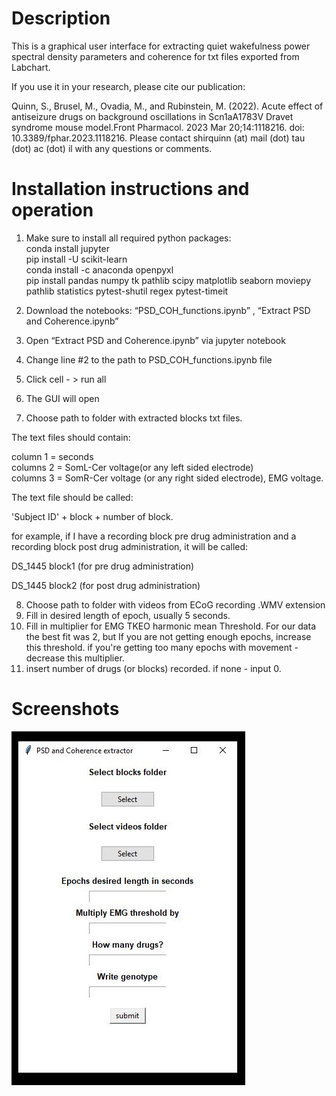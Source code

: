 # Description

This is a graphical user interface for extracting quiet wakefulness power spectral density parameters and coherence for txt files exported from Labchart. 

If you use it in your research, please cite our publication: 

Quinn, S., Brusel, M., Ovadia, M., and Rubinstein, M. (2022). Acute effect of antiseizure drugs on background oscillations in Scn1aA1783V Dravet syndrome mouse model.Front Pharmacol. 2023 Mar 20;14:1118216. doi: 10.3389/fphar.2023.1118216.
Please contact shirquinn (at) mail (dot) tau (dot) ac (dot) il with any questions or comments.

# Installation instructions and operation

1.	Make sure to install all required python packages:     
  conda install jupyter       
  pip install -U scikit-learn    
  conda install -c anaconda openpyxl    
  pip install pandas numpy tk pathlib scipy matplotlib seaborn moviepy pathlib statistics pytest-shutil regex pytest-timeit

2.	Download the notebooks: “PSD_COH_functions.ipynb” , “Extract PSD and Coherence.ipynb”
3.	Open “Extract PSD and Coherence.ipynb” via jupyter notebook
4.	Change line #2 to the path to PSD_COH_functions.ipynb file
5.	Click cell - > run all
6.	The GUI will open
7.	Choose path to folder with extracted blocks txt files. 

The text files should contain:

column 1 = seconds    
columns 2 = SomL-Cer voltage(or any left sided electrode)    
columns 3 = SomR-Cer voltage (or any right sided electrode), EMG voltage.    

The text file should be called: 

'Subject ID' + block + number of block. 

for example, if I have a recording block pre drug administration and a recording block post drug administration, it will be called:

DS_1445 block1 (for pre drug administration)

DS_1445 block2 (for post drug administration)

8.	Choose path to folder with videos from ECoG recording .WMV extension
9.	Fill in desired length of epoch, usually 5 seconds.
10.	Fill in multiplier for EMG TKEO harmonic mean Threshold. For our data the best fit was 2, but If you are not getting enough epochs, increase this threshold. if you're getting too many epochs with movement - decrease this multiplier.
11.	insert number of drugs (or blocks) recorded. if none - input 0.

# Screenshots
![Screenshot](Screenshot.JPG)

